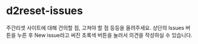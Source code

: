 # d2reset-issues
주간리셋 사이트에 대해 건의할 점, 고쳐야 할 점 등등을 올려주세요.
상단의 Issues 버튼을 누른 후 New issue라고 써진 초록색 버튼을 눌러서 의견을 작성하실 수 있습니다.
